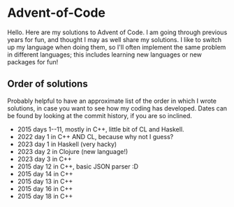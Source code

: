 # Advent-of-Code
Hello. Here are my solutions to Advent of Code. I am going through previous years for fun, and thought I may as well share my solutions. I like to switch up my language when doing them, so I'll often implement the same problem in different languages; this includes learning new languages or new packages for fun!

## Order of solutions

Probably helpful to have an approximate list of the order in which I wrote solutions, in case you want to see how my coding has developed.
Dates can be found by looking at the commit history, if you are so inclined. 

- 2015 days 1--11, mostly in C++, little bit of CL and Haskell. 
- 2022 day 1 in C++ AND CL, because why not I guess? 
- 2023 day 1 in Haskell (very hacky)
- 2023 day 2 in Clojure (new language!)
- 2023 day 3 in C++
- 2015 day 12 in C++, basic JSON parser :D
- 2015 day 14 in C++
- 2015 day 13 in C++
- 2015 day 16 in C++
- 2015 day 18 in C++
